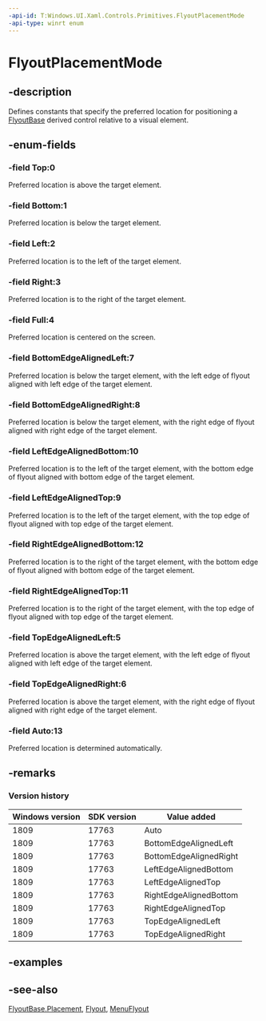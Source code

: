 ```yaml
---
-api-id: T:Windows.UI.Xaml.Controls.Primitives.FlyoutPlacementMode
-api-type: winrt enum
---
```


<!-- Enumeration syntax
public enum Windows.UI.Xaml.Controls.Primitives.FlyoutPlacementMode : int
-->

# FlyoutPlacementMode

## -description

Defines constants that specify the preferred location for positioning a [FlyoutBase](flyoutbase.md) derived control relative to a visual element.



## -enum-fields

### -field Top:0

Preferred location is above the target element.

### -field Bottom:1

Preferred location is below the target element.

### -field Left:2

Preferred location is to the left of the target element.

### -field Right:3

Preferred location is to the right of the target element.

### -field Full:4

Preferred location is centered on the screen.

### -field BottomEdgeAlignedLeft:7

Preferred location is below the target element, with the left edge of flyout aligned with left edge of the target element.

### -field BottomEdgeAlignedRight:8

Preferred location is below the target element, with the right edge of flyout aligned with right edge of the target element.

### -field LeftEdgeAlignedBottom:10

Preferred location is to the left of the target element, with the bottom edge of flyout aligned with bottom edge of the target element.

### -field LeftEdgeAlignedTop:9

Preferred location is to the left of the target element, with the top edge of flyout aligned with top edge of the target element.

### -field RightEdgeAlignedBottom:12

Preferred location is to the right of the target element, with the bottom edge of flyout aligned with bottom edge of the target element.

### -field RightEdgeAlignedTop:11

Preferred location is to the right of the target element, with the top edge of flyout aligned with top edge of the target element.

### -field TopEdgeAlignedLeft:5

Preferred location is above the target element, with the left edge of flyout aligned with left edge of the target element.

### -field TopEdgeAlignedRight:6

Preferred location is above the target element, with the right edge of flyout aligned with right edge of the target element.

### -field Auto:13

Preferred location is determined automatically.

## -remarks

### Version history

| Windows version | SDK version | Value added |
| -- | -- | -- |
| 1809 | 17763 | Auto |
| 1809 | 17763 | BottomEdgeAlignedLeft |
| 1809 | 17763 | BottomEdgeAlignedRight |
| 1809 | 17763 | LeftEdgeAlignedBottom |
| 1809 | 17763 | LeftEdgeAlignedTop |
| 1809 | 17763 | RightEdgeAlignedBottom |
| 1809 | 17763 | RightEdgeAlignedTop |
| 1809 | 17763 | TopEdgeAlignedLeft |
| 1809 | 17763 | TopEdgeAlignedRight |

## -examples

## -see-also
[FlyoutBase.Placement](flyoutbase_placement.md), [Flyout](../windows.ui.xaml.controls/flyout.md), [MenuFlyout](../windows.ui.xaml.controls/menuflyout.md)








